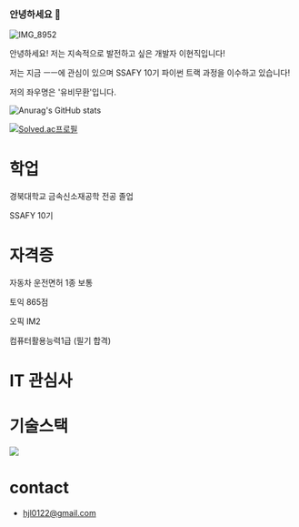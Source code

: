 ### 안녕하세요 👋

![IMG_8952](https://github.com/HyunJiggy/HyunJiggy/assets/139331395/69da050b-953a-4554-a935-15f41623d4db)

안녕하세요! 저는 지속적으로 발전하고 싶은 개발자 이현직입니다!

저는 지금 ㅡㅡ에 관심이 있으며 SSAFY 10기 파이썬 트랙 과정을 이수하고 있습니다!

저의 좌우명은 '유비무환'입니다.

![Anurag's GitHub stats](https://github-readme-stats.vercel.app/api?username=HyunJiggy&show_icons=true&theme=transparent)

[![Solved.ac프로필](http://mazassumnida.wtf/api/generate_badge?boj={lhj0122})](https://solved.ac/{lhj0122})


# 학업
경북대학교 금속신소재공학 전공 졸업

SSAFY 10기

# 자격증
자동차 운전면허 1종 보통

토익 865점 

오픽 IM2

컴퓨터활용능력1급 (필기 합격)


# IT 관심사

# 기술스택
<img src="https://img.shields.io/badge/Python-3776AB?style=for-the-badge&logo=Python&logoColor=white">

# contact
- hjl0122@gmail.com



